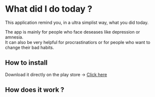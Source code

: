 # What did I do today ?

This application remind you, in a ultra simplist way, what you did today. <br>

The app is mainly for people who face deseases like depression or amnesia. <br>
It can also be very helpful for procrastinatiors or for people who want to change their bad habits. <br>

## How to install
Download it directly on the play store -> [Click here](https://play.google.com/store/apps/details?id=com.gallale.whatdididotoday)

## How does it work ?
